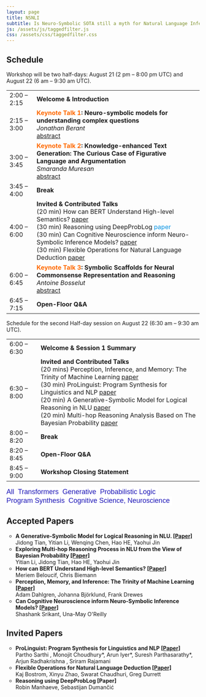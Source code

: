 ```yaml
---
layout: page
title: NSNLI
subtitle: Is Neuro-Symbolic SOTA still a myth for Natural Language Inference?
js: /assets/js/taggedfilter.js
css: /assets/css/taggedfilter.css
---
```


<h2>Schedule</h2>

<!-- <figure class="wp-block-table"> -->
Workshop will be two half-days: August 21 (2 pm &#8211; 8:00 pm UTC) and August 22 (6 am &#8211; 9:30 am UTC). 
<table class="wp-block-table">
<tbody>
    <tr><td>2:00 &#8211; 2:15</td><td><strong>Welcome &amp; Introduction</strong><br></td></tr>
    <tr><td>2:15 &#8211; 3:00</td><td><strong><span style="color: #ff6900">Keynote Talk 1</span>: Neuro-symbolic models for understanding complex questions</strong><br><em>Jonathan Berant</em><br><a rel="noreferrer noopener" href="https://nsnli.github.io/speakers/" data-type="URL" data-id="https://nsnli.github.io/speakers/">abstract</a> </td></tr>
    <tr><td>3:00 &#8211; 3:45</td><td><strong><span style="color: #ff6900">Keynote Talk 2</span>: Knowledge-enhanced Text Generation: The Curious Case of Figurative Language and Argumentation</strong><br><em>Smaranda Muresan</em><br><a rel="noreferrer noopener" href="https://nsnli.github.io/speakers/" data-type="URL" data-id="https://nsnli.github.io/speakers/">abstract</a> </td></tr>
    <tr><td>3:45 &#8211; 4:00</td><td><strong>Break</strong><br></td></tr>
    <tr><td>4:00 &#8211; 6:00</td><td><strong>Invited & Contributed Talks</strong> 
    <br> 
    (20 min) How can BERT Understand High-level Semantics? <a rel="noreferrer noopener" href="/assets/Paper_ID4.pdf" data-type="URL" target="_blank">paper</a> 
    <br> 
    (30 min) Reasoning using DeepProbLog <span style="color: #0693e3">paper</span>
    <br>
    (30 min) Can Cognitive Neuroscience inform Neuro-Symbolic Inference Models? <a rel="noreferrer noopener" href="/assets/Paper_ID6.pdf" data-type="URL" target="_blank">paper</a>
    <br> 
    (30 min) Flexible Operations for Natural Language Deduction <a rel="noreferrer noopener" href="/assets/Swarat.2021.nsnli.talk.pdf" data-type="URL" target="_blank">paper</a>
    </td></tr>
    <tr><td>6:00 &#8211; 6:45</td><td><strong><span style="color: #ff6900">Keynote Talk 3</span>: Symbolic Scaffolds for Neural Commonsense Representation and Reasoning</strong><br><em>Antoine Bosselut</em><br><a rel="noreferrer noopener" href="https://nsnli.github.io/speakers/" data-type="URL" data-id="https://nsnli.github.io/speakers/">abstract</a> </td></tr>
    <tr><td>6:45 &#8211; 7:15</td><td><strong>Open-Floor Q&amp;A</strong><br></td></tr>
</tbody>    
</table>
Schedule for the second Half-day session on August 22 (6:30 am &#8211; 9:30 am UTC).
<!-- </figure> -->
<table class="wp-block-table">
<tbody>
     <tr><td>6:00 &#8211; 6:30</td><td><strong>Welcome &amp; Session 1 Summary</strong><br></td></tr>
    <tr><td>6:30 &#8211; 8:00</td><td><strong>Invited and Contributed Talks </strong> 
    <br> (20 mins) Perception, Inference, and Memory: The Trinity of Machine Learning <a rel="noreferrer noopener" href="/assets/Paper_ID5.pdf" data-type="URL" target="_blank">paper</a> 
    <br>
    (30 min) ProLinguist: Program Synthesis for Linguistics and NLP
 <a rel="noreferrer noopener" href="/assets/ProLinguist.pdf" data-type="URL" target="_blank">paper</a>  
    <br> 
    (20 min) A Generative-Symbolic Model for Logical Reasoning in NLU <a rel="noreferrer noopener" href="/assets/Paper_ID2.pdf" data-type="URL" target="_blank">paper</a> <br> 
    (20 min) Multi-hop Reasoning Analysis Based on The Bayesian Probability <a rel="noreferrer noopener" href="/assets/Paper_ID3.pdf" data-type="URL" target="_blank">paper</a> 
    </td></tr>
    <tr><td>8:00 &#8211; 8:20</td><td><strong>Break</strong><br></td></tr>
    <tr><td>8:20 &#8211; 8:45</td><td><strong>Open-Floor Q&amp;A</strong><br></td></tr>  
    <tr><td>8:45 &#8211; 9:00</td><td><strong>Workshop Closing Statement</strong><br></td></tr>
</tbody>    
</table>


<button class="btn" data-filter="ping" data-reset="true" style="background-color:#fff;color:#1e17b8;border:none;padding-left: 0px;font-size:large">All</button>
<button class="btn" data-filter="ping" data-filter-tag="dl" style="background-color:#fff;color:#1e17b8;border:none;padding-left: 0px;font-size:large">Transformers</button>
<button class="btn" data-filter="ping" data-filter-tag="g" style="background-color:#fff;color:#1e17b8;border:none;padding-left: 0px;font-size:large">Generative</button>
<button class="btn" data-filter="ping" data-filter-tag="pl" style="background-color:#fff;color:#1e17b8;border:none;padding-left: 0px;font-size:large">Probabilistic Logic</button>
<button class="btn" data-filter="ping" data-filter-tag="ps" style="background-color:#fff;color:#1e17b8;border:none;padding-left: 0px;font-size:large">Program Synthesis</button>
<button class="btn" data-filter="ping" data-filter-tag="cn" style="background-color:#fff;color:#1e17b8;border:none;padding-left: 0px;font-size:large">Cognitive Science, Neuroscience</button>
<h2>Accepted Papers</h2>
<ul class="ping" style="list-style-type: circle;">
<li data-tags="dl g"><b>A Generative-Symbolic Model for Logical Reasoning in NLU. <a href="/assets/Paper_ID2.pdf" target="_blank">[Paper]</a> </b><br/>Jidong Tian, Yitian Li, Wenqing Chen, Hao HE, Yaohui Jin </li>
<li data-tags="dl">	<b>Exploring Multi-hop Reasoning Process in NLU from the View of Bayesian Probability <a href="/assets/Paper_ID3.pdf">[Paper]</a></b><br/>Yitian Li, Jidong Tian, Hao HE, Yaohui Jin</li>
<li data-tags="dl"><b>How can BERT Understand High-level Semantics? <a href="/assets/Paper_ID4.pdf">[Paper]</a></b><br/>Meriem Beloucif, Chris Biemann</li>
<li data-tags="cn"><b>Perception, Memory, and Inference: The Trinity of Machine Learning <a href="/assets/Paper_ID5.pdf">[Paper]</a></b><br/>Adam Dahlgren, Johanna Björklund, Frank Drewes</li>
<li data-tags="cn"><b>Can Cognitive Neuroscience inform Neuro-Symbolic Inference Models? <a href="/assets/Paper_ID6.pdf">[Paper]</a></b><br/>Shashank Srikant, Una-May O'Reilly</li>
</ul>
<h2>Invited Papers</h2>
<ul class="ping" style="list-style-type: circle;">
<li data-tags="ps dl"><b>ProLinguist: Program Synthesis for Linguistics and NLP <a href="/assets/ProLinguist.pdf">[Paper]</a></b><br/>Partho Sarthi , Monojit Choudhury*, Arun Iyer*, Suresh Parthasarathy*, Arjun Radhakrishna , Sriram Rajamani </li>
<li data-tags="ps dl">	<b>Flexible Operations for Natural Language Deduction <a href="/assets/Swarat.2021.nsnli.talk.pdf">[Paper]</a> </b><br/>Kaj Bostrom, Xinyu Zhao, Swarat Chaudhuri, Greg Durrett</li>
<!-- <li data-tags="dl kg"><b>Natural Language Inference using External Knowledge <a href="/assets/Kapanipathi.pdf">[Paper]</a></b><br/>Pavan Kapanipathi</li> -->
<li data-tags="pl"><b>Reasoning using DeepProbLog [Paper]</b><br/>Robin Manhaeve, Sebastijan Dumančić</li>
</ul>